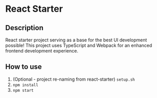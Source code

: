 # React Starter

## Description
React starter project serving as a base for the best UI development possible!
This project uses TypeScript and Webpack for an enhanced frontend development
experience.

## How to use

1. (Optional - project re-naming from react-starter) `setup.sh`
1. `npm install`
1. `npm start`
